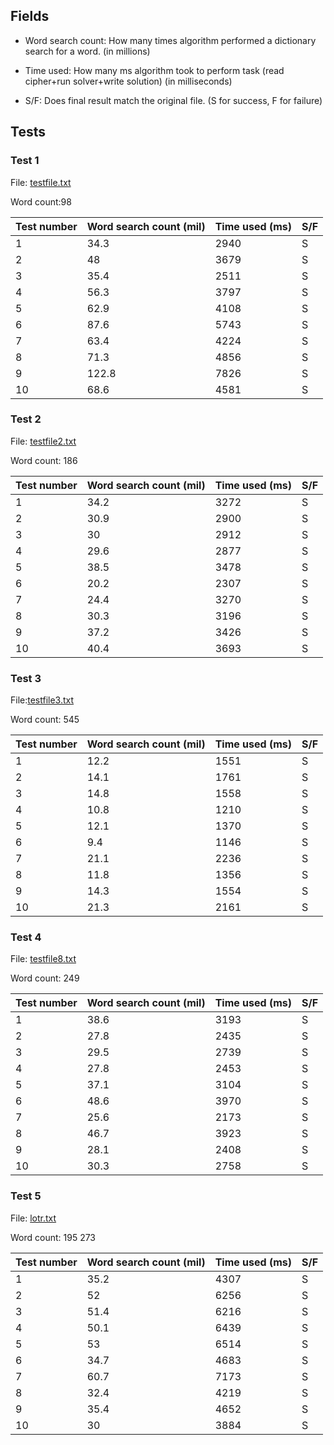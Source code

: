 ## Fields
 - Word search count: How many times algorithm performed a dictionary search for a word. (in millions)

 - Time used: How many ms algorithm took to perform task (read cipher+run solver+write solution) (in milliseconds)

 - S/F: Does final result match the original file. (S for success, F for failure)

## Tests

### Test 1
File: [testfile.txt](../src/main/resources/TextsForTesting/testfile.txt)  

Word count:98

| Test number | Word search count (mil) | Time used (ms) |S/F |
| ------------- | ------------- | ------------- |------------- |
| 1   | 34.3  | 2940  |S  |
| 2  | 48   | 3679  |S |
| 3  | 35.4   | 2511  |S  |
| 4  | 56.3   | 3797  |S  |
| 5  | 62.9  | 4108  | S  |
| 6   | 87.6  | 5743  |S  |
| 7  | 63.4  | 4224  |S  |
| 8  | 71.3  | 4856  |S  |
| 9  | 122.8  | 7826  |S  |
| 10  | 68.6  | 4581  |  S  |

### Test 2
File: [testfile2.txt](../src/main/resources/TextsForTesting/testfile2.txt)  

Word count: 186

| Test number | Word search count (mil) | Time used (ms) |S/F |
| ------------- | ------------- | ------------- |------------- |
| 1   | 34.2  | 3272  |S  |
| 2  | 30.9  | 2900  |S |
| 3  | 30  | 2912  |S  |
| 4  | 29.6  | 2877  |S  |
| 5  | 38.5  | 3478 | S  |
| 6   | 20.2  | 2307 |S  |
| 7  | 24.4  | 3270  | S  |
| 8  | 30.3  | 3196  |S  |
| 9  | 37.2  | 3426  | S |
| 10  | 40.4 | 3693  | S |

### Test 3
File:[testfile3.txt](../src/main/resources/TextsForTesting/testfile3.txt)  

Word count: 545

| Test number | Word search count (mil) | Time used (ms) |S/F |
| ------------- | ------------- | ------------- |------------- |
| 1   | 12.2  |1551  |S  |
| 2  | 14.1  | 1761  |S |
| 3  | 14.8  | 1558  |S  |
| 4  | 10.8  | 1210  |S  |
| 5  | 12.1  | 1370  | S  |
| 6   | 9.4  | 1146  |S  |
| 7  | 21.1  | 2236  |S  |
| 8  | 11.8  | 1356 |S |
| 9  |14.3  |1554 | S  |
| 10  | 21.3 | 2161 | S  |

### Test 4
File: [testfile8.txt](../src/main/resources/TextsForTesting/testfile8.txt)  

Word count: 249

| Test number | Word search count (mil) | Time used (ms) |S/F |
| ------------- | ------------- | ------------- |------------- |
| 1   | 38.6  | 3193  |S  |
| 2  | 27.8 | 2435  |S |
| 3  | 29.5  | 2739  |S  |
| 4  | 27.8  | 2453  |S  |
| 5  | 37.1  | 3104  | S  |
| 6   | 48.6  | 3970  |S  |
| 7  | 25.6 | 2173  | S  |
| 8  | 46.7  | 3923 |S  |
| 9  | 28.1  | 2408 | S  |
| 10  | 30.3  | 2758  |  S  |

### Test 5
File: [lotr.txt](../src/main/resources/TextsForTesting/lotr.txt)   

Word count: 195 273 

| Test number | Word search count (mil) | Time used (ms) |S/F |
| ------------- | ------------- | ------------- |------------- |
| 1   | 35.2  | 4307  |S  |
| 2  | 52  | 6256  |S |
| 3  | 51.4  | 6216  |S  |
| 4  | 50.1  | 6439 |S  |
| 5  | 53  | 6514  | S  |
| 6   | 34.7 | 4683  |S  |
| 7  | 60.7  |7173 | S  |
| 8  | 32.4 | 4219  |S |
| 9  | 35.4  | 4652  | S  |
| 10  | 30  | 3884  |  S  |
